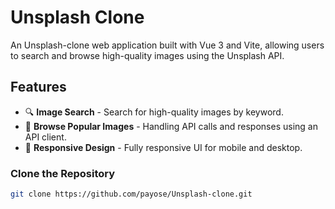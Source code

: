 # Unsplash Clone

An Unsplash-clone web application built with Vue 3 and Vite, allowing users to search and browse high-quality images using the Unsplash API.

## Features

- 🔍 **Image Search** - Search for high-quality images by keyword.
- 📸 **Browse Popular Images** - Handling API calls and responses using an API client.
- 📱 **Responsive Design** - Fully responsive UI for mobile and desktop.

### Clone the Repository
```sh
git clone https://github.com/payose/Unsplash-clone.git
```
